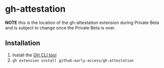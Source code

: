 # gh-attestation

**NOTE** this is the location of the gh-attestation extension during Private Beta and is subject to change once the Private Beta is over.

## Installation
1. Install the [GH CLI tool](https://cli.github.com/)
2. `gh extension install github-early-access/gh-attestation`

